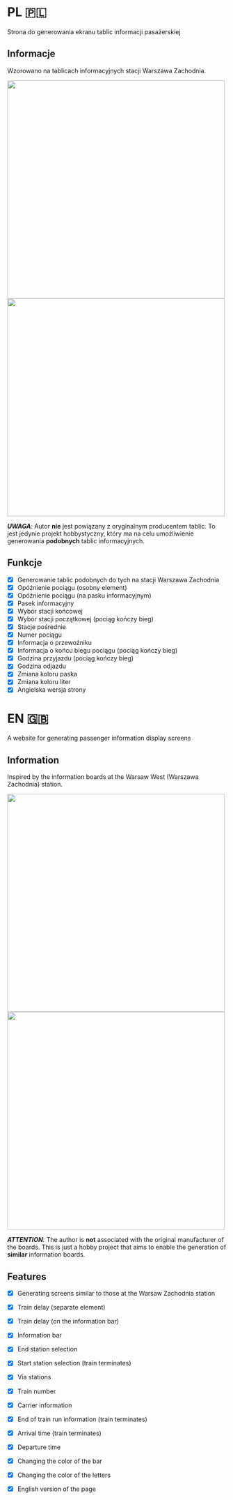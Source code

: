 # PL 🇵🇱
Strona do generowania ekranu tablic informacji pasażerskiej

## Informacje

Wzorowano na tablicach informacyjnych stacji Warszawa Zachodnia.

<img src="https://github.com/user-attachments/assets/6ae9853d-1264-4f39-aa7a-83b6531f2e41" width="500" />
<img src="https://github.com/user-attachments/assets/19afe2c2-7157-4717-9b41-3eefb8edf6a5" width="500" />

***UWAGA***: Autor **nie** jest powiązany z oryginalnym producentem tablic. To jest jedynie projekt hobbystyczny, który ma na celu umożliwienie generowania **podobnych** tablic informacyjnych.

## Funkcje
- [x] Generowanie tablic podobnych do tych na stacji Warszawa Zachodnia
- [x] Opóźnienie pociągu (osobny element)
- [x] Opóźnienie pociągu (na pasku informacyjnym)
- [x] Pasek informacyjny
- [x] Wybór stacji końcowej
- [x] Wybór stacji początkowej (pociąg kończy bieg)
- [x] Stacje pośrednie
- [x] Numer pociągu
- [x] Informacja o przewoźniku
- [x] Informacja o końcu biegu pociągu (pociąg kończy bieg)
- [x] Godzina przyjazdu (pociąg kończy bieg)
- [x] Godzina odjazdu
- [x] Zmiana koloru paska
- [x] Zmiana koloru liter
- [x] Angielska wersja strony

# EN 🇬🇧
A website for generating passenger information display screens

## Information

Inspired by the information boards at the Warsaw West (Warszawa Zachodnia) station.

<img src="https://github.com/user-attachments/assets/6ae9853d-1264-4f39-aa7a-83b6531f2e41" width="500" />
<img src="https://github.com/user-attachments/assets/19afe2c2-7157-4717-9b41-3eefb8edf6a5" width="500" />

***ATTENTION***: The author is **not** associated with the original manufacturer of the boards. This is just a hobby project that aims to enable the generation of **similar** information boards.

## Features
- [x] Generating screens similar to those at the Warsaw Zachodnia station
- [x] Train delay (separate element)
- [x] Train delay (on the information bar)
- [x] Information bar
- [x] End station selection
- [x] Start station selection (train terminates)
- [x] Via stations
- [x] Train number
- [x] Carrier information
- [x] End of train run information (train terminates)
- [x] Arrival time (train terminates)
- [x] Departure time
- [x] Changing the color of the bar
- [x] Changing the color of the letters
- [x] English version of the page

